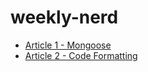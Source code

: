 # weekly-nerd

- [Article 1 - Mongoose](./article1/mongoose.md)
- [Article 2 - Code Formatting](./article2/codeformatting.md)
